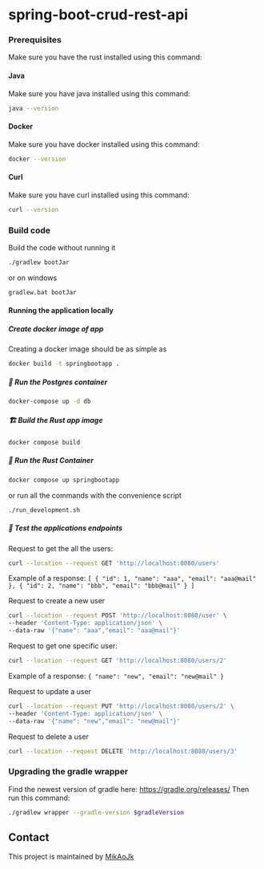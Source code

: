 # spring-boot-crud-rest-api

### Prerequisites
Make sure you have the rust installed using this command:

#### Java
Make sure you have java installed using this command:
```bash script
java --version
```

#### Docker
Make sure you have docker installed using this command:
```bash script
docker --version
```

#### Curl
Make sure you have curl installed using this command:
```bash script
curl --version
```

### Build code
Build the code without running it
``` bash
./gradlew bootJar
```
or on windows
``` bash
gradlew.bat bootJar
```

#### Running the application locally

#####  Create docker image of app
Creating a docker image should be as simple as
``` bash
docker build -t springbootapp .
```

##### 🐘 Run the Postgres container
```bash script
docker-compose up -d db
```

##### 🏗️ Build the Rust app image
```bash script
docker compose build
```

##### 👟 Run the Rust Container
```bash script
docker compose up springbootapp
```

or run all the commands with the convenience script
```bash
./run_development.sh
```

##### 🧪 Test the applications endpoints

Request to get the all the users:
```bash script
curl --location --request GET 'http://localhost:8080/users'
```
Example of a response:
`[
{
"id": 1,
"name": "aaa",
"email": "aaa@mail"
},
{
"id": 2,
"name": "bbb",
"email": "bbb@mail"
}
]`

Request to create a new user
```bash script
curl --location --request POST 'http://localhost:8080/user' \
--header 'Content-Type: application/json' \
--data-raw '{"name": "aaa","email": "aaa@mail"}'
```

Request to get one specific user:
```bash script
curl --location --request GET 'http://localhost:8080/users/2'
```
Example of a response:
`{
"name": "new",
"email": "new@mail"
}`

Request to update a user
```bash script
curl --location --request PUT 'http://localhost:8080/users/2' \
--header 'Content-Type: application/json' \
--data-raw '{"name": "new","email": "new@mail"}'
```

Request to delete a user
```bash script
curl --location --request DELETE 'http://localhost:8080/users/3'
```


### Upgrading the gradle wrapper
Find the newest version of gradle here: https://gradle.org/releases/ Then run this command:

``` bash
./gradlew wrapper --gradle-version $gradleVersion
```

## Contact
This project is maintained by [MikAoJk](CODEOWNERS)